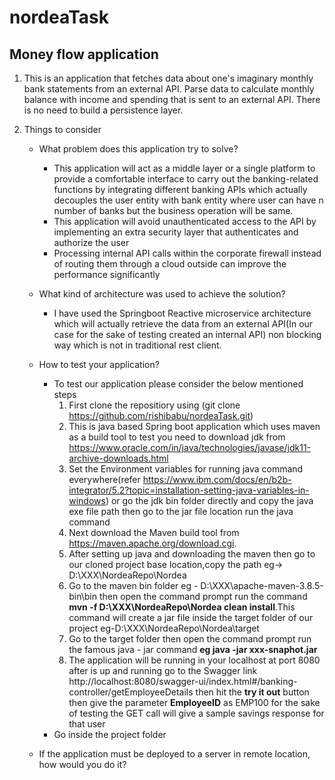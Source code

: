 # nordeaTask

## Money flow application


1. This is an application that fetches data about one's imaginary monthly bank statements from an external API. 
   Parse data to calculate monthly balance with income and spending that is sent to an external API. There is no need to build a persistence layer.

2. Things to consider
   * What problem does this application try to solve?
     - This application will act as a middle layer or a single platform to provide a comfortable interface to carry out the banking-related functions by integrating 
         different banking APIs which actually decouples the user entity with bank entity where user can have n number of banks but the business operation will be same.
     - This application will avoid unauthenticated access to the API by implementing an extra security layer that authenticates and authorize the user
     - Processing internal API calls within the corporate firewall instead of routing them through a cloud outside can improve the performance significantly

   * What kind of architecture was used to achieve the solution?
     - I have used the Springboot Reactive microservice architecture which will actually retrieve the data from an external API(In our case for the sake of testing created an internal API) non blocking way which is not in traditional rest client.
   * How to test your application?
     - To test our application please consider the below mentioned steps
       1) First clone the repositiory using (git clone https://github.com/rishibabu/nordeaTask.git)
       2) This is java based Spring boot application which uses maven as a build tool to test you need to download jdk from https://www.oracle.com/in/java/technologies/javase/jdk11-archive-downloads.html
       3) Set the Environment variables for running java command everywhere(refer https://www.ibm.com/docs/en/b2b-integrator/5.2?topic=installation-setting-java-variables-in-windows) or go the jdk bin folder directly and copy the java exe file path then go to the jar file location run the java command
       4) Next download the Maven build tool from https://maven.apache.org/download.cgi.
       5) After setting up java and downloading the maven then go to our cloned project base location,copy the path eg-> D:\XXX\NordeaRepo\Nordea 
       6) Go to the maven bin folder eg - D:\XXX\apache-maven-3.8.5-bin\bin then open the command prompt run the command **mvn -f D:\XXX\NordeaRepo\Nordea clean install**.This command will create a jar file inside the target folder of our project eg-D:\XXX\NordeaRepo\Nordea\target
       7) Go to the target folder then open the command prompt run the famous java - jar command **eg java -jar xxx-snaphot.jar**
       8) The application will be running in your localhost at port 8080 after is up and running go to the Swagger link http://localhost:8080/swagger-ui/index.html#/banking-controller/getEmployeeDetails then hit the **try it out** button then give the parameter **EmployeeID** as EMP100 for the sake of testing the GET call will give a sample savings response for that user 
     - Go inside the project folder
   * If the application must be deployed to a server in remote location, how would you do it?
